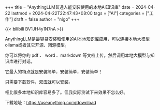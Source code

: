 +++
title = "AnythingLLM普通人能安装使用的本地AI知识库"
date = 2024-04-22
lastmod = 2024-04-22T22:47:43+08:00
tags = ["AI"]
categories = ["工作"]
draft = false
author = "nigo"
+++

{{< bilibili BV1JH4y1N7nA >}}

AnythingLLM是最容易安装和使用的AI本地知识库应用，可以连接本地大模型ollama或者其它开源、闭源模型。

你可以将你的 pdf 、 word 、markdown 等文档上传，然后调用本地大模型与知识库进行对话。

它最大的特点就是安装简单，安装简单，安装简单！

只需要下载软件，双击就可以安装。

相比很多本地知识库容易多了。但我实际测试下来效果不怎么好。

下载地址：<https://useanything.com/download>
